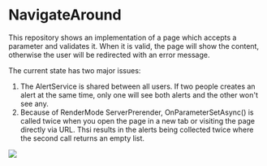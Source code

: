 # NavigateAround
This repository shows an implementation of a page which accepts a parameter and validates it. When it is valid, the page will show the content, otherwise the user will be redirected with an error message.


The current state has two major issues:
1. The AlertService is shared between all users. If two people creates an alert at the same time, only one will see both alerts and the other won't see any.
2. Because of RenderMode ServerPrerender, OnParameterSetAsync() is called twice when you open the page in a new tab or visiting the page directly via URL. Thsi results in the alerts being collected twice where the second call returns an empty list.


![](images/Process.png)

